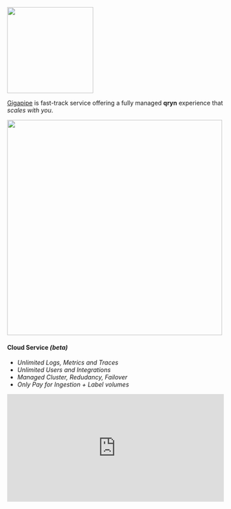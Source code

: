 <img src="https://nca.vc/wp-content/uploads/2020/11/Gigapipe_Logo-removebg-preview.png" width=200/>

[Gigapipe](https://gigapipe.com/) is fast-track service offering a fully managed **qryn** experience that _scales with you_.

<a href="https://gigapipe.com">
<img src="https://user-images.githubusercontent.com/1423657/199832448-b5b42495-bd88-45b5-a455-2e57fe828c63.png" width=500 />
</a>

#### Cloud Service _(beta)_

* _Unlimited Logs, Metrics and Traces_
* _Unlimited Users and Integrations_
* _Managed Cluster, Redudancy, Failover_
* _Only Pay for Ingestion + Label volumes_

<iframe height="250" width="100%" scrolling="no" border=0 src="https://qryn.metrico.in/cloud/pricing.html" style="height: 250px; width: 100%; border: 0px; background: #FFF;"></iframe>

<br> 
